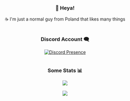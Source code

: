 <div align="center">
  
### 👋 Heya!

☕ I'm just a normal guy from Poland that likes many things  

#

### Discord Account 🗨️

[![Discord Presence](https://lanyard-profile-readme.vercel.app/api/467627370879385600
                            )](https://discord.com/users/467627370879385600)
  
# 
  
### Some Stats 📊

<img align="center" src="https://github-readme-stats.vercel.app/api?username=Inkatail&count_private=true" /> <br><br>
<img align="center" src="https://github-readme-stats.vercel.app/api/top-langs/?username=Inkatail&count_private=true&langs_count=7" />

#

</div>
